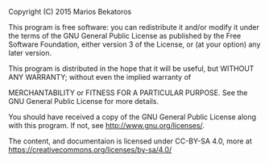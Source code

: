 Copyright (C) 2015  Marios Bekatoros

This program is free software: you can redistribute it and/or modify
it under the terms of the GNU General Public License as published by
the Free Software Foundation, either version 3 of the License, or (at
 your option) any later version.

This program is distributed in the hope that it will be useful,
but WITHOUT ANY WARRANTY; without even the implied warranty of

MERCHANTABILITY or FITNESS FOR A PARTICULAR PURPOSE.  See the
GNU General Public License for more details.

You should have received a copy of the GNU General Public License
along with this program.  If not, see <http://www.gnu.org/licenses/>.


The content, and documentaion is licensed under CC-BY-SA 4.0, more at
https://creativecommons.org/licenses/by-sa/4.0/